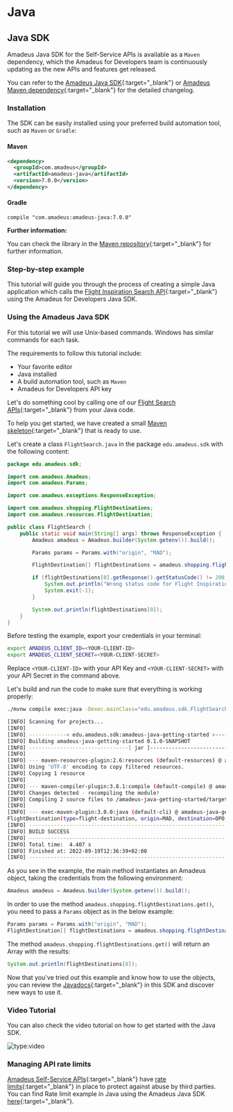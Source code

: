 # Java

## Java SDK

Amadeus Java SDK for the Self-Service APIs is available as a `Maven` dependency, which the Amadeus for Developers team is continuously updating as the new APIs and features get released.

You can refer to the [Amadeus Java SDK](https://github.com/amadeus4dev/amadeus-java){:target="\_blank"} or [Amadeus Maven dependency](https://mvnrepository.com/artifact/com.amadeus/amadeus-java){:target="\_blank"} for the detailed changelog.

### Installation

The SDK can be easily installed using your preferred build automation tool, such as `Maven` or `Gradle`:

#### Maven

```xml
<dependency>
  <groupId>com.amadeus</groupId>
  <artifactId>amadeus-java</artifactId>
  <version>7.0.0</version>
</dependency>
```

#### Gradle

```
compile "com.amadeus:amadeus-java:7.0.0"
```

**Further information:**

You can check the library in the [Maven repository](https://mvnrepository.com/artifact/com.amadeus/amadeus-java/latest){:target="\_blank"} for further information.

### Step-by-step example

This tutorial will guide you through the process of creating a simple Java
application which calls the [Flight Inspiration Search API](https://developers.amadeus.com/self-service/category/flights/api-doc/flight-inspiration-search){:target="\_blank"} using the Amadeus
for Developers Java SDK.

### Using the Amadeus Java SDK

For this tutorial we will use Unix-based commands. Windows has similar commands for each task.

The requirements to follow this tutorial include:

* Your favorite editor
* Java installed
* A build automation tool, such as `Maven`
* Amadeus for Developers API key

Let's do something cool by calling one of our [Flight Search APIs](https://developers.amadeus.com){:target="\_blank"} from your Java code.

To help you get started, we have created a small [Maven skeleton](https://github.com/amadeus4dev/amadeus-java-getting-started){:target="\_blank"} that is ready to use. 

Let's create a class `FlightSearch.java` in the package `edu.amadeus.sdk` with the following content:

```java
package edu.amadeus.sdk;

import com.amadeus.Amadeus;
import com.amadeus.Params;

import com.amadeus.exceptions.ResponseException;

import com.amadeus.shopping.FlightDestinations;
import com.amadeus.resources.FlightDestination;

public class FlightSearch {
    public static void main(String[] args) throws ResponseException {
        Amadeus amadeus = Amadeus.builder(System.getenv()).build();

        Params params = Params.with("origin", "MAD");

        FlightDestination[] flightDestinations = amadeus.shopping.flightDestinations.get(params);

        if (flightDestinations[0].getResponse().getStatusCode() != 200) {
            System.out.println("Wrong status code for Flight Inspiration Search: " + flightDestinations[0].getResponse().getStatusCode());
            System.exit(-1);
        }

        System.out.println(flightDestinations[0]);
    }
}
```

Before testing the example, export your credentials in your terminal:

```bash
export AMADEUS_CLIENT_ID=<YOUR-CLIENT-ID>
export AMADEUS_CLIENT_SECRET=<YOUR-CLIENT-SECRET>
```
Replace `<YOUR-CLIENT-ID>` with your API Key and `<YOUR-CLIENT-SECRET>` with your API Secret in the command above.

Let's build and run the code to make sure that everything is working properly:

```bash
./mvnw compile exec:java -Dexec.mainClass="edu.amadeus.sdk.FlightSearch"

[INFO] Scanning for projects...
[INFO] 
[INFO] ------------< edu.amadeus.sdk:amadeus-java-getting-started >------------
[INFO] Building amadeus-java-getting-started 0.1.0-SNAPSHOT
[INFO] --------------------------------[ jar ]---------------------------------
[INFO] 
[INFO] --- maven-resources-plugin:2.6:resources (default-resources) @ amadeus-java-getting-started ---
[INFO] Using 'UTF-8' encoding to copy filtered resources.
[INFO] Copying 1 resource
[INFO] 
[INFO] --- maven-compiler-plugin:3.8.1:compile (default-compile) @ amadeus-java-getting-started ---
[INFO] Changes detected - recompiling the module!
[INFO] Compiling 2 source files to /amadeus-java-getting-started/target/classes
[INFO] 
[INFO] --- exec-maven-plugin:3.0.0:java (default-cli) @ amadeus-java-getting-started ---
FlightDestination(type=flight-destination, origin=MAD, destination=OPO, departureDate=Mon Oct 03 00:00:00 CEST 2022, returnDate=Tue Oct 18 00:00:00 CEST 2022, price=FlightDestination.Price(total=41.81))
[INFO] ------------------------------------------------------------------------
[INFO] BUILD SUCCESS
[INFO] ------------------------------------------------------------------------
[INFO] Total time:  4.407 s
[INFO] Finished at: 2022-09-19T12:36:39+02:00
[INFO] ------------------------------------------------------------------------
```

As you see in the example, the main method 
instantiates an Amadeus object, taking the credentials from the following
environment:

```java
Amadeus amadeus = Amadeus.builder(System.getenv()).build();
```

In order to use the method `amadeus.shopping.flightDestinations.get()`,
you need to pass a `Params` object as in the below example:


```java
Params params = Params.with("origin", "MAD");
FlightDestination[] flightDestinations = amadeus.shopping.flightDestinations.get(params);
```

The method `amadeus.shopping.flightDestinations.get()` will return an Array with the results:

```java
System.out.println(flightDestinations[0]);
```

Now that you've tried out this example and know how to use the objects, you can review the [Javadocs](https://amadeus4dev.github.io/amadeus-java/){:target="\_blank"} in this
SDK and discover new ways to use it.

### Video Tutorial

You can also check the video tutorial on how to get started with the Java SDK.

![type:video](https://www.youtube.com/embed/qCBj_mDkDjc)

### Managing API rate limits

[Amadeus Self-Service APIs](https://developers.amadeus.com/self-service){:target="\_blank"} have [rate limits](../api-rate-limits.md){:target="\_blank"} in place to protect against abuse by third parties. You can find Rate limit example in Java using the Amadeus Java SDK [here](https://github.com/amadeus4dev-examples/APIRateLimits/tree/master/Java){:target="\_blank"}. 
